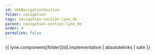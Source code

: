 ```yaml
---
id: sbbNavigationSection
folder: navigation
tags: navigation-section-lyne_de
parent: navigation-section-lyne_de
order: 4
permalink: false  
---
```

{{ lyne.components[folder][id].implementation | absolutelinks | safe }}


